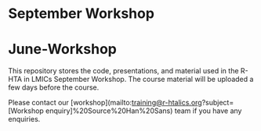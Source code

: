 # September Workshop
# June-Workshop
This repository stores the code, presentations, and material used in the R-HTA in LMICs September Workshop. The course material will be uploaded a few days before the course.

Please contact our [workshop](mailto:training@r-htalics.org?subject=[Workshop enquiry]%20Source%20Han%20Sans) team if you have any enquiries.